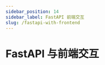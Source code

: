 ```yaml
---
sidebar_position: 14
sidebar_label: FastAPI 前端交互
slug: /fastapi-with-frontend
---
```


# FastAPI 与前端交互

